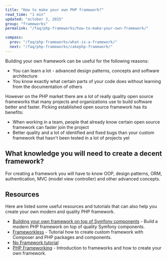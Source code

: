 ```yaml
---
title: "How to make your own PHP framework?"
read_time: "1 min"
updated: "october 3, 2015"
group: "frameworks"
permalink: "/faq/php-frameworks/how-to-make-your-own-framework/"

compass:
  prev: "/faq/php-frameworks/what-is-a-framework/"
  next: "/faq/php-frameworks/cakephp-framework/"
---
```


Building your own framework can be useful for the following reasons:

* You can learn a lot - advanced design patterns, concepts and software architecture
* You know exactly what certain parts of your code does without learning from the documentation of others

However on the PHP market there are a lot of really quality open source frameworks that many projects and organizations use to build software better and faster. Picking established open source framework has its benefits:

* When working in a team, people that already know certain open source framework can faster join the project
* Better quality and a lot of identified and fixed bugs than your custom framework that hasn't been tested in a lot of projects yet

## What knowledge you will need to create a decent framework?

For creating a framework you will have to know OOP, design patterns, ORM, authentication, MVC (model view controller) and other advanced concepts.

## Resources

Here are listed some useful resources and tutorials that can also help you create your own modern and quality PHP framework.

* [Building your own framework on top of Symfony components](http://symfony.com/doc/current/create_framework/index.html) - Build a modern PHP framework on top of quality Symfony components.
* [Frameworkless](https://medium.com/@mmeyer/frameworkless-or-how-i-use-php-bf0b119536ad) - Tutorial how to create custom framework with Composer and PHP packages and components.
* [No Framework tutorial](https://github.com/PatrickLouys/no-framework-tutorial)
* [PHP Frameworking](http://phpocean.com/tutorials/back-end/php-frameworking-introduction-part-1/9) - Introduction to frameworks and how to create your own framework.
